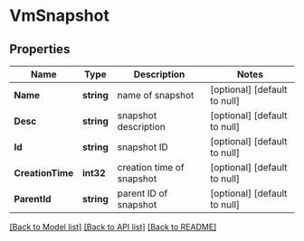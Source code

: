 # VmSnapshot

## Properties
Name | Type | Description | Notes
------------ | ------------- | ------------- | -------------
**Name** | **string** | name of snapshot | [optional] [default to null]
**Desc** | **string** | snapshot description | [optional] [default to null]
**Id** | **string** | snapshot ID | [optional] [default to null]
**CreationTime** | **int32** | creation time of snapshot | [optional] [default to null]
**ParentId** | **string** | parent ID of snapshot | [optional] [default to null]

[[Back to Model list]](../README.md#documentation-for-models) [[Back to API list]](../README.md#documentation-for-api-endpoints) [[Back to README]](../README.md)

